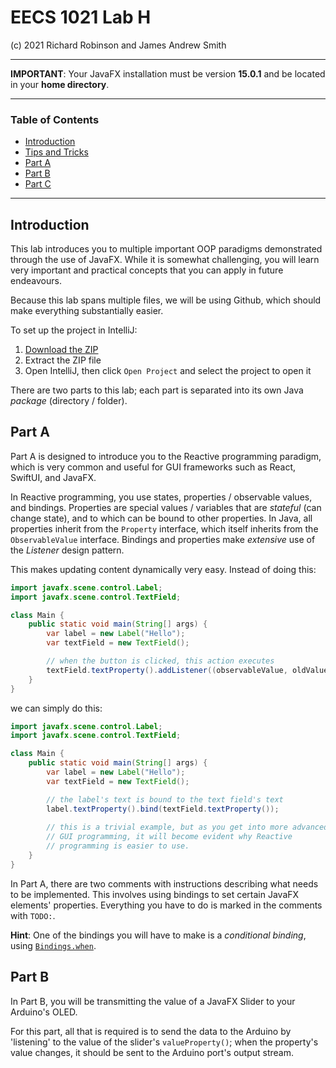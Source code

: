 # EECS 1021 Lab H

(c) 2021 Richard Robinson and James Andrew Smith

----

**IMPORTANT**: Your JavaFX installation must be version **15.0.1** and be located in your **home directory**.

----

### Table of Contents
* [Introduction](#introduction)
* [Tips and Tricks](#tips-and-tricks)
* [Part A](#part-a)
* [Part B](#part-b)
* [Part C](#part-c)

----

## Introduction

This lab introduces you to multiple important OOP paradigms demonstrated through the use of JavaFX. While it is somewhat challenging, you will learn very important and practical concepts that you can apply in future endeavours.

Because this lab spans multiple files, we will be using Github, which should make everything substantially easier.

To set up the project in IntelliJ:
1. [Download the ZIP](https://github.com/richardrobinson0924/EECS-1021-LabG/archive/master.zip)
2. Extract the ZIP file
3. Open IntelliJ, then click `Open Project` and select the project to open it

There are two parts to this lab; each part is separated into its own Java _package_ (directory / folder).

## Part A

Part A is designed to introduce you to the Reactive programming paradigm, which is very common and useful for GUI frameworks such as React, SwiftUI, and JavaFX.

In Reactive programming, you use states, properties / observable values, and bindings. Properties are special values / variables that are _stateful_ (can change state), and to which can be bound to other properties. 
In Java, all properties inherit from the `Property` interface, which itself inherits from the `ObservableValue` interface. 
Bindings and properties make _extensive_ use of the _Listener_ design pattern.

This makes updating content dynamically very easy. Instead of doing this:

```java
import javafx.scene.control.Label;
import javafx.scene.control.TextField;

class Main {
    public static void main(String[] args) {
        var label = new Label("Hello");
        var textField = new TextField();

        // when the button is clicked, this action executes
        textField.textProperty().addListener((observableValue, oldValue, newValue) -> label.setText(newValue));
    }
}
```

we can simply do this:

```java
import javafx.scene.control.Label;
import javafx.scene.control.TextField;

class Main {
    public static void main(String[] args) {
        var label = new Label("Hello");
        var textField = new TextField();

        // the label's text is bound to the text field's text
        label.textProperty().bind(textField.textProperty());
        
        // this is a trivial example, but as you get into more advanced
        // GUI programming, it will become evident why Reactive
        // programming is easier to use.
    }
}
```

In Part A, there are two comments with instructions describing what needs to be implemented. This involves using bindings to set certain JavaFX elements' properties. Everything you have to do is marked in the comments with `TODO:`.

**Hint**: One of the bindings you will have to make is a _conditional binding_, using [`Bindings.when`](https://docs.oracle.com/javase/8/javafx/api/javafx/beans/binding/Bindings.html#when-javafx.beans.value.ObservableBooleanValue-).

## Part B

In Part B, you will be transmitting the value of a JavaFX Slider to your Arduino's OLED.

For this part, all that is required is to send the data to the Arduino by 'listening' to the value of the slider's `valueProperty()`; when the property's value changes, it should be sent to the Arduino port's output stream.
